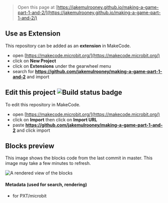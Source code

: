 
> Open this page at [https://jakemulrooney.github.io/making-a-game-part-1-and-2/](https://jakemulrooney.github.io/making-a-game-part-1-and-2/)

## Use as Extension

This repository can be added as an **extension** in MakeCode.

* open [https://makecode.microbit.org/](https://makecode.microbit.org/)
* click on **New Project**
* click on **Extensions** under the gearwheel menu
* search for **https://github.com/jakemulrooney/making-a-game-part-1-and-2** and import

## Edit this project ![Build status badge](https://github.com/jakemulrooney/making-a-game-part-1-and-2/workflows/MakeCode/badge.svg)

To edit this repository in MakeCode.

* open [https://makecode.microbit.org/](https://makecode.microbit.org/)
* click on **Import** then click on **Import URL**
* paste **https://github.com/jakemulrooney/making-a-game-part-1-and-2** and click import

## Blocks preview

This image shows the blocks code from the last commit in master.
This image may take a few minutes to refresh.

![A rendered view of the blocks](https://github.com/jakemulrooney/making-a-game-part-1-and-2/raw/master/.github/makecode/blocks.png)

#### Metadata (used for search, rendering)

* for PXT/microbit
<script src="https://makecode.com/gh-pages-embed.js"></script><script>makeCodeRender("{{ site.makecode.home_url }}", "{{ site.github.owner_name }}/{{ site.github.repository_name }}");</script>
